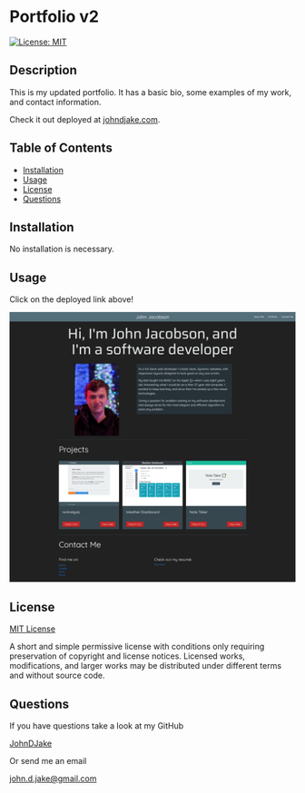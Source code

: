 # Portfolio v2

[![License: MIT](https://img.shields.io/badge/License-MIT-yellow.svg)](https://opensource.org/licenses/MIT)

## Description

This is my updated portfolio. It has a basic bio, some examples of my work, and contact information.

Check it out deployed at [johndjake.com](https://johndjake.com).



## Table of Contents

* [Installation](#installation)
* [Usage](#usage)
* [License](#license)
* [Questions](#questions)


## Installation

No installation is necessary.



## Usage

Click on the deployed link above!

![Screenshot of the webpage](assets/images/screenshot.png)



## License

[MIT License](https://opensource.org/licenses/MIT)

A short and simple permissive license with conditions only requiring preservation of copyright and license notices. Licensed works, modifications, and larger works may be distributed under different terms and without source code.


## Questions

If you have questions take a look at my GitHub

[JohnDJake](https://github.com/JohnDJake)

Or send me an email

[john.d.jake@gmail.com](mailto:john.d.jake@gmail.com)

